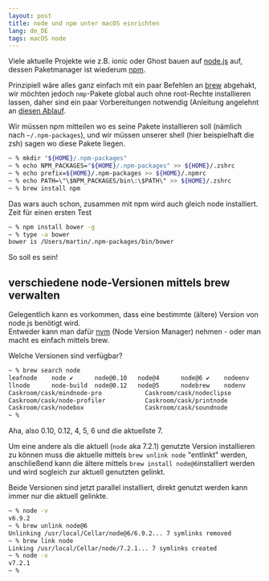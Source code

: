 ```yaml
---
layout: post
title: node und npm unter macOS einrichten
lang: de_DE
tags: macOS node
---
```


Viele aktuelle Projekte wie z.B. ionic oder Ghost bauen auf [node.js](https://nodejs.org/) auf, dessen Paketmanager ist wiederum [npm](https://www.npmjs.com/).

Prinzipiell wäre alles ganz einfach mit ein paar Befehlen an [brew](http://brew.sh/) abgehakt, wir möchten jedoch `nmp`-Pakete global auch ohne root-Rechte installieren lassen, daher sind ein paar Vorbereitungen notwendig (Anleitung angelehnt an [diesen Ablauf](https://johnpapa.net/how-to-use-npm-global-without-sudo-on-osx/).

Wir müssen npm mitteilen wo es seine Pakete installieren soll (nämlich nach `~/.npm-packages`), und wir müssen unserer shell (hier beispielhaft die zsh) sagen wo diese Pakete liegen.

``` sh
~ % mkdir "${HOME}/.npm-packages"
~ % echo NPM_PACKAGES="${HOME}/.npm-packages" >> ${HOME}/.zshrc
~ % echo prefix=${HOME}/.npm-packages >> ${HOME}/.npmrc
~ % echo PATH=\"\$NPM_PACKAGES/bin\:\$PATH\" >> ${HOME}/.zshrc
~ % brew install npm
```

Das wars auch schon, zusammen mit npm wird auch gleich node installiert.   
Zeit für einen ersten Test
 ``` sh
~ % npm install bower -g
~ % type -a bower
bower is /Users/martin/.npm-packages/bin/bower  
```

So soll es sein!

## verschiedene node-Versionen mittels brew verwalten

Gelegentlich kann es vorkommen, dass eine bestimmte (ältere) Version von node.js benötigt wird.   
Entweder kann man dafür [nvm](https://github.com/creationix/nvm) (Node Version Manager) nehmen - oder man macht es einfach mittels brew.

Welche Versionen sind verfügbar?

``` sh
~ % brew search node
leafnode    node ✔      node@0.10   node@4      node@6 ✔    nodeenv  
llnode      node-build  node@0.12   node@5      nodebrew    nodenv  
Caskroom/cask/mindnode-pro            Caskroom/cask/nodeclipse  
Caskroom/cask/node-profiler           Caskroom/cask/printnode  
Caskroom/cask/nodebox                 Caskroom/cask/soundnode  
~ %
```

Aha, also 0.10, 0.12, 4, 5, 6 und die aktuellste 7.

Um eine andere als die aktuell (`node` aka 7.2.1) genutzte Version installieren zu können muss die aktuelle mittels `brew unlink node` "entlinkt" werden, anschließend kann die ältere mittels `brew install node@6`installiert werden und wird sogleich zur aktuell genutzten gelinkt.

Beide Versionen sind jetzt parallel installiert, direkt genutzt werden kann immer nur die aktuell gelinkte.

``` sh
~ % node -v
v6.9.2  
~ % brew unlink node@6
Unlinking /usr/local/Cellar/node@6/6.9.2... 7 symlinks removed  
~ % brew link node
Linking /usr/local/Cellar/node/7.2.1... 7 symlinks created  
~ % node -v
v7.2.1  
~ %
```
